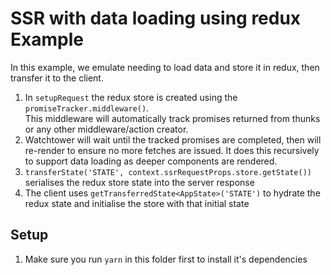 # SSR with data loading using redux Example
In this example, we emulate needing to load data and store it in redux, then transfer it to the client.

1. In `setupRequest` the redux store is created using the `promiseTracker.middleware()`.  
This middleware will automatically track promises returned from thunks or any other middleware/action creator.
2. Watchtower will wait until the tracked promises are completed, then will re-render to ensure no more fetches are issued. It does this recursively to support data loading as deeper components are rendered.
3. `transferState('STATE', context.ssrRequestProps.store.getState())` serialises the redux store state into the server response
4. The client uses `getTransferredState<AppState>('STATE')` to hydrate the redux state and initialise the store with that initial state

## Setup
1. Make sure you run `yarn` in this folder first to install it's dependencies
